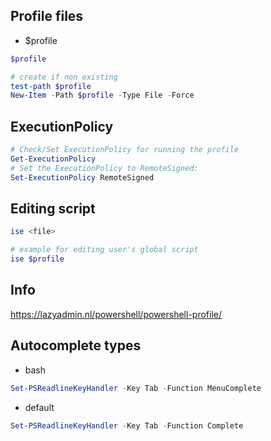 
## Profile files
- $profile

```powershell
$profile

# create if non existing
test-path $profile
New-Item -Path $profile -Type File -Force
```

## ExecutionPolicy
```powershell
# Check/Set ExecutionPolicy for running the profile
Get-ExecutionPolicy
# Set the ExecutionPolicy to RemoteSigned:
Set-ExecutionPolicy RemoteSigned
```

## Editing script
```powershell
ise <file>

# example for editing user's global script
ise $profile
```

## Info
https://lazyadmin.nl/powershell/powershell-profile/


## Autocomplete types
- bash
~~~powershell
Set-PSReadlineKeyHandler -Key Tab -Function MenuComplete
~~~

- default
~~~powershell
Set-PSReadlineKeyHandler -Key Tab -Function Complete
~~~
